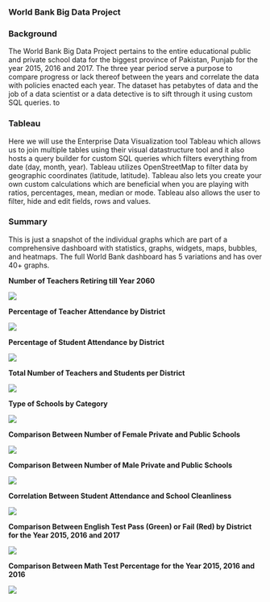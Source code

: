 ### World Bank Big Data Project

### Background

The World Bank Big Data Project pertains to the entire educational public and
private school data for the biggest province of Pakistan, Punjab for the year
2015, 2016 and 2017. The three year period serve a purpose to compare progress
or lack thereof between the years and correlate the data with policies enacted
each year. The dataset has petabytes of data and the job of a data scientist or
a data detective is to sift through it using custom SQL queries. to 

### Tableau

Here we will use the Enterprise Data Visualization tool Tableau which allows us
to join multiple tables using their visual datastructure tool and it also hosts
a query builder for custom SQL queries which filters everything from date (day,
month, year). Tableau utilizes OpenStreetMap to filter data by geographic
coordinates (latitude, latitude). Tableau also lets you create your own custom
calculations which are beneficial when you are playing with ratios, percentages,
mean, median or mode. Tableau also allows the user to filter, hide and edit
fields, rows and values.

### Summary

This is just a snapshot of the individual graphs which are part of a
comprehensive dashboard with statistics, graphs, widgets, maps, bubbles, and
heatmaps. The full World Bank dashboard has 5 variations and has over 40+
graphs.

**Number of Teachers Retiring till Year 2060**

![](https://cdn-images-1.medium.com/max/800/1*854ZsjVsUuM38ZHZdpxTkQ.png)

**Percentage of Teacher Attendance by District**

![](https://cdn-images-1.medium.com/max/800/1*cr6ymkz6j1DRvVU-kP_kLA.png)

**Percentage of Student Attendance by District**

![](https://cdn-images-1.medium.com/max/800/1*Pa2PJwkGF6VgUPalFHo3ow.png)

**Total Number of Teachers and Students per District**

![](https://cdn-images-1.medium.com/max/800/1*y8qZv7qqJ_XGcm1mOHdDNA.png)

**Type of Schools by Category**

![](https://cdn-images-1.medium.com/max/800/1*McCO4ZsxMfEVPaBNH6RuHw.png)

**Comparison Between Number of Female Private and Public Schools**

![](https://cdn-images-1.medium.com/max/800/1*J452kYv8VYlhBTd_QB3dew.png)

**Comparison Between Number of Male Private and Public Schools**

![](https://cdn-images-1.medium.com/max/800/1*J8UGl6xv3FugTgDx3paslA.png)

**Correlation Between Student Attendance and School Cleanliness**

![](https://cdn-images-1.medium.com/max/800/1*8dDm8eu5MN5w2R6Fq9hxRQ.png)

**Comparison Between English Test Pass (Green) or Fail (Red) by District for the
Year 2015, 2016 and 2017**

![](https://cdn-images-1.medium.com/max/800/1*LOlc7MVTAdwFiYds76vSzg.png)

**Comparison Between Math Test Percentage for the Year 2015, 2016 and 2016**

![](https://cdn-images-1.medium.com/max/800/1*eNjRUVDQHIMfvEYOe3OUFQ.png)

<br> 
